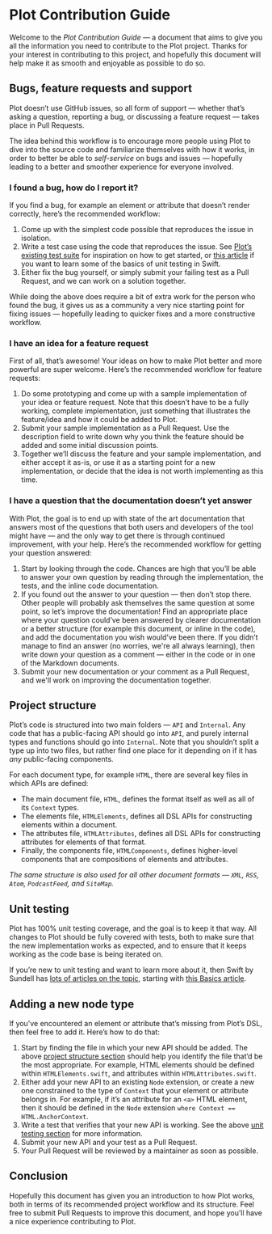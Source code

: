 # Plot Contribution Guide

Welcome to the *Plot Contribution Guide* — a document that aims to give you all the information you need to contribute to the Plot project. Thanks for your interest in contributing to this project, and hopefully this document will help make it as smooth and enjoyable as possible to do so.

## Bugs, feature requests and support

Plot doesn’t use GitHub issues, so all form of support — whether that’s asking a question, reporting a bug, or discussing a feature request — takes place in Pull Requests.

The idea behind this workflow is to encourage more people using Plot to dive into the source code and familiarize themselves with how it works, in order to better be able to *self-service* on bugs and issues — hopefully leading to a better and smoother experience for everyone involved.

### I found a bug, how do I report it?

If you find a bug, for example an element or attribute that doesn’t render correctly, here’s the recommended workflow:

1. Come up with the simplest code possible that reproduces the issue in isolation.
2. Write a test case using the code that reproduces the issue. See [Plot’s existing test suite](Tests/PlotTests) for inspiration on how to get started, or [this article](https://www.swiftbysundell.com/basics/unit-testing) if you want to learn some of the basics of unit testing in Swift.
3. Either fix the bug yourself, or simply submit your failing test as a Pull Request, and we can work on a solution together.

While doing the above does require a bit of extra work for the person who found the bug, it gives us as a community a very nice starting point for fixing issues — hopefully leading to quicker fixes and a more constructive workflow.

### I have an idea for a feature request

First of all, that’s awesome! Your ideas on how to make Plot better and more powerful are super welcome. Here’s the recommended workflow for feature requests:

1. Do some prototyping and come up with a sample implementation of your idea or feature request. Note that this doesn’t have to be a fully working, complete implementation, just something that illustrates the feature/idea and how it could be added to Plot.
2. Submit your sample implementation as a Pull Request. Use the description field to write down why you think the feature should be added and some initial discussion points.
3. Together we’ll discuss the feature and your sample implementation, and either accept it as-is, or use it as a starting point for a new implementation, or decide that the idea is not worth implementing as this time.

### I have a question that the documentation doesn’t yet answer

With Plot, the goal is to end up with state of the art documentation that answers most of the questions that both users and developers of the tool might have — and the only way to get there is through continued improvement, with your help. Here’s the recommended workflow for getting your question answered:

1. Start by looking through the code. Chances are high that you’ll be able to answer your own question by reading through the implementation, the tests, and the inline code documentation.
2. If you found out the answer to your question — then don’t stop there. Other people will probably ask themselves the same question at some point, so let’s improve the documentation! Find an appropriate place where your question could’ve been answered by clearer documentation or a better structure (for example this document, or inline in the code), and add the documentation you wish would’ve been there. If you didn’t manage to find an answer (no worries, we're all always learning), then write down your question as a comment — either in the code or in one of the Markdown documents.
3. Submit your new documentation or your comment as a Pull Request, and we'll work on improving the documentation together.

## Project structure

Plot’s code is structured into two main folders — `API` and `Internal`. Any code that has a public-facing API should go into `API`, and purely internal types and functions should go into `Internal`. Note that you shouldn’t split a type up into two files, but rather find one place for it depending on if it has *any* public-facing components.

For each document type, for example `HTML`, there are several key files in which APIs are defined:

- The main document file, `HTML`, defines the format itself as well as all of its `Context` types.
- The elements file, `HTMLElements`, defines all DSL APIs for constructing elements within a document.
- The attributes file, `HTMLAttributes`, defines all DSL APIs for constructing attributes for elements of that format.
- Finally, the components file, `HTMLComponents`, defines higher-level components that are compositions of elements and attributes.

*The same structure is also used for all other document formats — `XML`, `RSS`, `Atom`,  `PodcastFeed`, and `SiteMap`.*

## Unit testing

Plot has 100% unit testing coverage, and the goal is to keep it that way. All changes to Plot should be fully covered with tests, both to make sure that the new implementation works as expected, and to ensure that it keeps working as the code base is being iterated on.

If you’re new to unit testing and want to learn more about it, then Swift by Sundell has [lots of articles on the topic](https://www.swiftbysundell.com/tags/unit-testing), starting with [this Basics article](https://www.swiftbysundell.com/basics/unit-testing).

## Adding a new node type

If you’ve encountered an element or attribute that’s missing from Plot’s DSL, then feel free to add it. Here’s how to do that:

1. Start by finding the file in which your new API should be added. The above [project structure section](#project-structure) should help you identify the file that’d be the most appropriate. For example, HTML elements should be defined within `HTMLElements.swift`, and attributes within `HTMLAttributes.swift`.
2. Either add your new API to an existing `Node` extension, or create a new one constrained to the type of `Context` that your element or attribute belongs in. For example, if it’s an attribute for an `<a>` HTML element, then it should be defined in the `Node` extension `where Context == HTML.AnchorContext`.
3. Write a test that verifies that your new API is working. See the above [unit testing section](#unit-testing) for more information.
4. Submit your new API and your test as a Pull Request.
5. Your Pull Request will be reviewed by a maintainer as soon as possible.

## Conclusion

Hopefully this document has given you an introduction to how Plot works, both in terms of its recommended project workflow and its structure. Feel free to submit Pull Requests to improve this document, and hope you’ll have a nice experience contributing to Plot.
